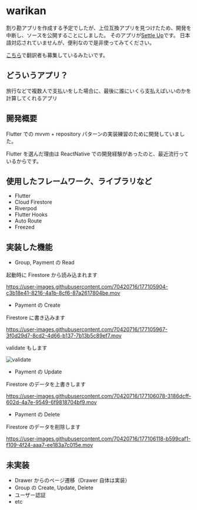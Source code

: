 # warikan

割り勘アプリを作成する予定でしたが、上位互換アプリを見つけたため、開発を中断し、ソースを公開することにしました。
そのアプリが[Settle Up](https://settleup.io/)です。
日本語対応されていませんが、便利なので是非使ってみてください。

[こちら](http://translate.settleup.io/collaboration/project?id=158241)で翻訳者も募集しているみたいです。

## どういうアプリ？

旅行などで複数人で支払いをした場合に、最後に誰にいくら支払えばいいのかを計算してくれるアプリ

## 開発概要

Flutter での mvvm + repository パターンの実装練習のために開発していました。

Flutter を選んだ理由は ReactNative での開発経験があったのと、最近流行っているからです。

## 使用したフレームワーク、ライブラリなど

- Flutter
- Cloud Firestore
- Riverpod
- Flutter Hooks
- Auto Route
- Freezed

## 実装した機能

- Group, Payment の Read

起動時に Firestore から読み込まれます

https://user-images.githubusercontent.com/70420716/177105904-c3b18e41-8216-4a1b-8cf6-87a2617804be.mov

- Payment の Create

Firestore に書き込みます

https://user-images.githubusercontent.com/70420716/177105967-3f0d29d7-8cd2-4d66-b137-7b13b5c89ef7.mov

validate もします

![validate](https://user-images.githubusercontent.com/70420716/177106009-5d86a7d6-25a3-4940-8fd8-9a7cbf64d747.png)

- Payment の Update

Firestore のデータを上書きします

https://user-images.githubusercontent.com/70420716/177106078-3186dcff-602d-4a7e-9549-6f9818704bf9.mov

- Payment の Delete

Firestore のデータを削除します

https://user-images.githubusercontent.com/70420716/177106118-b599caf1-f109-4f24-aaa7-ee183a7c015e.mov

## 未実装

- Drawer からのページ遷移（Drawer 自体は実装）
- Group の Create, Update, Delete
- ユーザー認証
- etc
